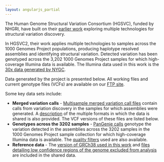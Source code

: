 ```yaml
---
layout: angularjs_partial
---
```


The Human Genome Structural Variation Consortium (HGSVC), funded by NHGRI, have built on their [earlier work](https://www.internationalgenome.org/data-portal/data-collection/structural-variation) exploring multiple technologies for structural variation discovery.

In HGSVC2, their work applies multiple technologies to samples across the 1000 Genomes Project populations, producing haplotype resolved assemblies and identifying structural variation. Detected variation has been genotyped across the 3,202 1000 Genomes Project samples for which high-coverage Illumina data is available. The Illumina data used in this work is the [30x data generated by NYGC](https://www.internationalgenome.org/data-portal/data-collection/30x-grch38).

Data generated by the project is presented below. All working files and current genotype files (VCFs) are available on our [FTP site](http://ftp.1000genomes.ebi.ac.uk/vol1/ftp/data_collections/HGSVC2/). 

Some key data sets include:

* **Merged variation calls** - [Multisample merged variation call files](http://ftp.1000genomes.ebi.ac.uk/vol1/ftp/data_collections/HGSVC2/release/v1.0/PAV_callset/) contain calls from variation discovery in the samples for which assemblies were generated. A [description](http://ftp.1000genomes.ebi.ac.uk/vol1/ftp/data_collections/HGSVC2/release/v1.0/PAV_callset/README_20200814_Freeze3) of the multiple formats in which the data is shared is also provided. The VCF versions of these files are listed below.
* **Genotypes across the 3202 samples** - [PanGenie calls](http://ftp.1000genomes.ebi.ac.uk/vol1/ftp/data_collections/HGSVC2/release/v1.0/PanGenie_results/) genotype the variation detected in the assemblies across the 3202 samples in the 1000 Genomes Project sample collection for which high-coverage Illumina data is available. The [quality filters](http://ftp.1000genomes.ebi.ac.uk/vol1/ftp/data_collections/HGSVC2/release/v1.0/PanGenie_filters/) used are also available.
* **Reference data** - The [version of GRCh38 used in this work](http://ftp.1000genomes.ebi.ac.uk/vol1/ftp/data_collections/HGSVC2/technical/reference/20200513_hg38_NoALT/) and [files detailing low confidence regions of the genome excluded from analysis](http://ftp.1000genomes.ebi.ac.uk/vol1/ftp/data_collections/HGSVC2/technical/filter/20210127_LowConfidenceFilter/) are included in the shared data.
